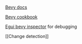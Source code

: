 [Bevy docs](https://docs.rs/bevy)

[Bevy cookbook](https://bevy-cheatbook.github.io)

[Egui bevy inspector](https://docs.rs/crate/bevy-inspector-egui/) for debugging

[[Change detection]]